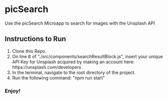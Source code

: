 # picSearch

Use the picSearch Microapp to search for images with the Unsplash API

## Instructions to Run

<ol>
  <li>Clone this Repo.</li>
  <li>On line 8 of "./src/components/searchResultBlock.js", insert your unique <br> API Key for Unsplash acquired by making an account here:<br> https://unsplash.com/developers</li>
  <li>In the terminal, navigate to the root directory of the project.</li>
  <li>Run the following command: "npm run start"</li>
</ol>

### Enjoy!
